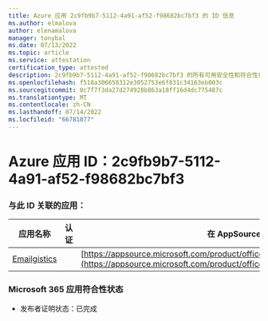 ```yaml
---
title: Azure 应用 2c9fb9b7-5112-4a91-af52-f98682bc7bf3 的 ID 信息
ms.author: elmalova
author: elenamalova
manager: tonybal
ms.date: 07/13/2022
ms.topic: article
ms.service: attestation
certification_type: attested
description: 2c9fb9b7-5112-4a91-af52-f98682bc7bf3 的所有可用安全性和符合性信息。
ms.openlocfilehash: f518a306658312e3052753e6f831c34163eb003c
ms.sourcegitcommit: 0c7f7f3da27d274928b863a18ff16d4dc775487c
ms.translationtype: MT
ms.contentlocale: zh-CN
ms.lasthandoff: 07/14/2022
ms.locfileid: "66781077"
---
```

# <a name="azure-app-id-2c9fb9b7-5112-4a91-af52-f98682bc7bf3"></a>Azure 应用 ID：2c9fb9b7-5112-4a91-af52-f98682bc7bf3


### <a name="apps-associated-with-this-id"></a>与此 ID 关联的应用：
| **应用名称** | **认证** | **在 AppSource 中查看** |
|--------------|---------------|-----------------------|
| [Emailgistics](../forward/emailgistics.emailgistics_shared_email.md) |  | [https://appsource.microsoft.com/product/office/emailgistics.emailgistics_shared_email](https://appsource.microsoft.com/product/office/emailgistics.emailgistics_shared_email) |

### <a name="microsoft-365-app-compliance-status"></a>Microsoft 365 应用符合性状态
- 发布者证明状态：已完成
